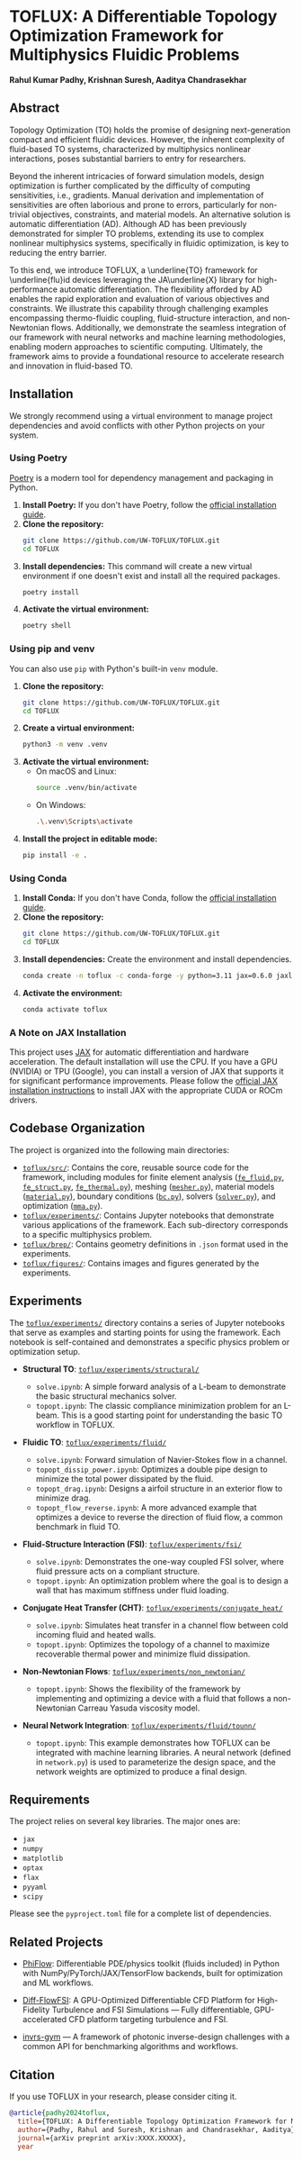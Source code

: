 # TOFLUX: A Differentiable Topology Optimization Framework for Multiphysics Fluidic Problems

**Rahul Kumar Padhy, Krishnan Suresh, Aaditya Chandrasekhar**

## Abstract

Topology Optimization (TO) holds the promise of designing next-generation compact and efficient fluidic devices. However, the inherent complexity of fluid-based TO systems, characterized by multiphysics nonlinear interactions, poses substantial barriers to entry for researchers.

Beyond the inherent intricacies of forward simulation models, design optimization is further complicated by the difficulty of computing sensitivities, i.e., gradients. Manual derivation and implementation of sensitivities are often laborious and prone to errors, particularly for non-trivial objectives, constraints, and material models. An alternative solution is automatic differentiation (AD). Although AD has been previously demonstrated for simpler TO problems, extending its use to complex nonlinear multiphysics systems, specifically in fluidic optimization, is key to reducing the entry barrier.

To this end, we introduce TOFLUX, a \underline{TO} framework for \underline{flu}id devices leveraging the JA\underline{X} library for high-performance automatic differentiation. The flexibility afforded by AD enables the rapid exploration and evaluation of various objectives and constraints. We illustrate this capability through challenging examples encompassing thermo-fluidic coupling, fluid-structure interaction, and non-Newtonian flows. Additionally, we demonstrate the seamless integration of our framework with neural networks and machine learning methodologies, enabling modern approaches to scientific computing. Ultimately, the framework aims to provide a foundational resource to accelerate research and innovation in fluid-based TO.

## Installation

We strongly recommend using a virtual environment to manage project dependencies and avoid conflicts with other Python projects on your system.

### Using Poetry

[Poetry](https://python-poetry.org/) is a modern tool for dependency management and packaging in Python.

1.  **Install Poetry:** If you don't have Poetry, follow the [official installation guide](https://python-poetry.org/docs/#installation).
2.  **Clone the repository:**
    ```sh
    git clone https://github.com/UW-TOFLUX/TOFLUX.git
    cd TOFLUX
    ```
3.  **Install dependencies:** This command will create a new virtual environment if one doesn't exist and install all the required packages.
    ```sh
    poetry install
    ```
4.  **Activate the virtual environment:**
    ```sh
    poetry shell
    ```

### Using pip and venv

You can also use `pip` with Python's built-in `venv` module.

1.  **Clone the repository:**
    ```sh
    git clone https://github.com/UW-TOFLUX/TOFLUX.git
    cd TOFLUX
    ```
2.  **Create a virtual environment:**
    ```sh
    python3 -m venv .venv
    ```
3.  **Activate the virtual environment:**
    *   On macOS and Linux:
        ```sh
        source .venv/bin/activate
        ```
    *   On Windows:
        ```sh
        .\.venv\Scripts\activate
        ```
4.  **Install the project in editable mode:**
    ```sh
    pip install -e .
    ```
    
### Using Conda

1.  **Install Conda:** If you don't have Conda, follow the [official installation guide](https://www.anaconda.com/docs/getting-started/miniconda/install).
2.  **Clone the repository:**
    ```sh
    git clone https://github.com/UW-TOFLUX/TOFLUX.git
    cd TOFLUX
    ```
3.  **Install dependencies:** Create the environment and install dependencies.
    ```sh
    conda create -n toflux -c conda-forge -y python=3.11 jax=0.6.0 jaxlib=0.6.0 numpy=2.2.6 scipy=1.15.2 matplotlib "shapely>=2.0,<3.0" pandas pyyaml
    ```
4.  **Activate the environment:**
    ```sh
    conda activate toflux
    ```
### A Note on JAX Installation

This project uses [JAX](https://github.com/google/jax) for automatic differentiation and hardware acceleration. The default installation will use the CPU. If you have a GPU (NVIDIA) or TPU (Google), you can install a version of JAX that supports it for significant performance improvements. Please follow the [official JAX installation instructions](https://github.com/google/jax#installation) to install JAX with the appropriate CUDA or ROCm drivers.

## Codebase Organization

The project is organized into the following main directories:

*   [`toflux/src/`](toflux/src): Contains the core, reusable source code for the framework, including modules for finite element analysis ([`fe_fluid.py`](toflux/src/fe_fluid.py), [`fe_struct.py`](toflux/src/fe_struct.py), [`fe_thermal.py`](toflux/src/fe_thermal.py)), meshing ([`mesher.py`](toflux/src/mesher.py)), material models ([`material.py`](toflux/src/material.py)), boundary conditions ([`bc.py`](toflux/src/bc.py)), solvers ([`solver.py`](toflux/src/solver.py)), and optimization ([`mma.py`](toflux/src/mma.py)).
*   [`toflux/experiments/`](toflux/experiments): Contains Jupyter notebooks that demonstrate various applications of the framework. Each sub-directory corresponds to a specific multiphysics problem.
*   [`toflux/brep/`](toflux/brep): Contains geometry definitions in `.json` format used in the experiments.
*   [`toflux/figures/`](toflux/figures): Contains images and figures generated by the experiments.

## Experiments

The [`toflux/experiments/`](toflux/experiments) directory contains a series of Jupyter notebooks that serve as examples and starting points for using the framework. Each notebook is self-contained and demonstrates a specific physics problem or optimization setup.

*   **Structural TO**: [`toflux/experiments/structural/`](toflux/experiments/structural)
    *   `solve.ipynb`: A simple forward analysis of a L-beam to demonstrate the basic structural mechanics solver.
    *   `topopt.ipynb`: The classic compliance minimization problem for an L-beam. This is a good starting point for understanding the basic TO workflow in TOFLUX.

*   **Fluidic TO**: [`toflux/experiments/fluid/`](toflux/experiments/fluid)
    *   `solve.ipynb`: Forward simulation of Navier-Stokes flow in a channel.
    *   `topopt_dissip_power.ipynb`: Optimizes a double pipe design to minimize the total power dissipated by the fluid.
    *   `topopt_drag.ipynb`: Designs a airfoil structure in an exterior flow to minimize drag.
    *   `topopt_flow_reverse.ipynb`: A more advanced example that optimizes a device to reverse the direction of fluid flow, a common benchmark in fluid TO.

*   **Fluid-Structure Interaction (FSI)**: [`toflux/experiments/fsi/`](toflux/experiments/fsi)
    *   `solve.ipynb`: Demonstrates the one-way coupled FSI solver, where fluid pressure acts on a compliant structure.
    *   `topopt.ipynb`: An optimization problem where the goal is to design a wall that has maximum stiffness under fluid loading.

*   **Conjugate Heat Transfer (CHT)**: [`toflux/experiments/conjugate_heat/`](toflux/experiments/conjugate_heat)
    *   `solve.ipynb`: Simulates heat transfer in a channel flow between cold incoming fluid and heated walls.
    *   `topopt.ipynb`: Optimizes the topology of a channel to maximize recoverable thermal power and minimize fluid dissipation.

*   **Non-Newtonian Flows**: [`toflux/experiments/non_newtonian/`](toflux/experiments/non_newtonian)
    *   `topopt.ipynb`: Shows the flexibility of the framework by implementing and optimizing a device with a fluid that follows a non-Newtonian Carreau Yasuda viscosity model.

*   **Neural Network Integration**: [`toflux/experiments/fluid/tounn/`](toflux/experiments/fluid/tounn)
    *   `topopt.ipynb`: This example demonstrates how TOFLUX can be integrated with machine learning libraries. A neural network (defined in `network.py`) is used to parameterize the design space, and the network weights are optimized to produce a final design.

## Requirements

The project relies on several key libraries. The major ones are:
*   `jax`
*   `numpy`
*   `matplotlib`
*   `optax`
*   `flax`
*   `pyyaml`
*   `scipy`

Please see the `pyproject.toml` file for a complete list of dependencies.

## Related Projects

* [PhiFlow](https://tum-pbs.github.io/PhiFlow/):
Differentiable PDE/physics toolkit (fluids included) in Python with NumPy/PyTorch/JAX/TensorFlow backends, built for optimization and ML workflows.

* [Diff-FlowFSI](https://arxiv.org/abs/2505.23940): A GPU-Optimized Differentiable CFD Platform for High-Fidelity Turbulence and FSI Simulations — Fully differentiable, GPU-accelerated CFD platform targeting turbulence and FSI.

* [invrs-gym](https://github.com/invrs-io/gym) — A framework of photonic inverse-design challenges with a common API for benchmarking algorithms and workflows.

## Citation

If you use TOFLUX in your research, please consider citing it.

```bibtex
@article{padhy2024toflux,
  title={TOFLUX: A Differentiable Topology Optimization Framework for Multiphysics Fluidic Problems},
  author={Padhy, Rahul and Suresh, Krishnan and Chandrasekhar, Aaditya},
  journal={arXiv preprint arXiv:XXXX.XXXXX},
  year

